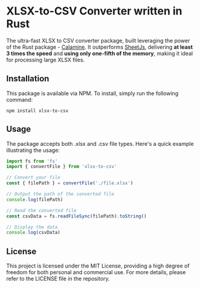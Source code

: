 # XLSX-to-CSV Converter written in Rust

The ultra-fast XLSX to CSV converter package, built leveraging the power of the Rust package - [Calamine](https://github.com/tafia/calamine). 
It outperforms [SheetJs](https://github.com/SheetJS/sheetjs), 
delivering **at least 3 times the speed** and **using only one-fifth of the memory**, making it ideal for processing large XLSX files.

## Installation

This package is available via NPM. To install, simply run the following command:

```
npm install xlsx-to-csv
```

## Usage

The package accepts both .xlsx and .csv file types. Here's a quick example illustrating the usage:

```typescript
import fs from 'fs'
import { convertFile } from 'xlsx-to-csv'

// Convert your file
const { filePath } = convertFile('./file.xlsx')

// Output the path of the converted file
console.log(filePath)

// Read the converted file
const csvData = fs.readFileSync(filePath).toString()

// Display the data
console.log(csvData)
```

## License

This project is licensed under the MIT License, providing a high degree of freedom for both personal and commercial use. For more details, please refer to the LICENSE file in the repository.
